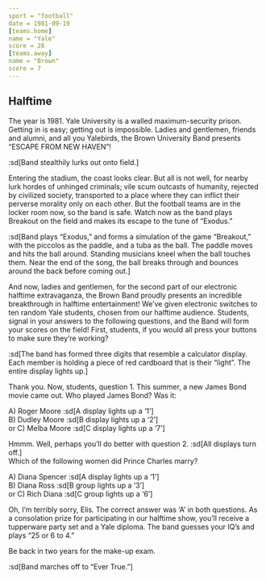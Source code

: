 ```yaml
---
sport = "football"
date = 1981-09-19
[teams.home]
name = "Yale"
score = 28
[teams.away]
name = "Brown"
score = 7
---
```


## Halftime

The year is 1981. Yale University is a walled maximum-security prison. Getting in is easy; getting out is impossible. Ladies and gentlemen, friends and alumni, and all you Yalebirds, the Brown University Band presents “ESCAPE FROM NEW HAVEN”!

:sd[Band stealthily lurks out onto field.]

Entering the stadium, the coast looks clear. But all is not well, for nearby lurk hordes of unhinged criminals; vile scum outcasts of humanity, rejected by civilized society, transported to a place where they can inflict their perverse morality only on each other. But the football teams are in the locker room now, so the band is safe. Watch now as the band plays Breakout on the field and makes its escape to the tune of “Exodus.”

:sd[Band plays “Exodus,” and forms a simulation of the game “Breakout,” with the piccolos as the paddle, and a tuba as the ball. The paddle moves and hits the ball around. Standing musicians kneel when the ball touches them. Near the end of the song, the ball breaks through and bounces around the back before coming out.]

And now, ladies and gentlemen, for the second part of our electronic halftime extravaganza, the Brown Band proudly presents an incredible breakthrough in halftime entertainment! We’ve given electronic switches to ten random Yale students, chosen from our halftime audience. Students, signal in your answers to the following questions, and the Band will form your scores on the field! First, students, if you would all press your buttons to make sure they’re working?

:sd[The band has formed three digits that resemble a calculator display. Each member is holding a piece of red cardboard that is their “light”. The entire display lights up.]

Thank you. Now, students, question 1. This summer, a new James Bond movie came out. Who played James Bond? Was it:

A) Roger Moore :sd[A display lights up a ‘1’]\
B) Dudley Moore :sd[B display lights up a ‘2’]\
or C) Melba Moore :sd[C display lights up a ‘7’]

Hmmm. Well, perhaps you’ll do better with question 2. :sd[All displays turn off.]\
 Which of the following women did Prince Charles marry?

A) Diana Spencer :sd[A display lights up a ‘1’]\
B) Diana Ross :sd[B group lights up a ‘3’]\
or C) Rich Diana :sd[C group lights up a ‘6’]

Oh, I’m terribly sorry, Elis. The correct answer was ‘A’ in both questions. As a consolation prize for participating in our halftime show, you’ll receive a tupperware party set and a Yale diploma. The band guesses your IQ’s and plays “25 or 6 to 4.”

Be back in two years for the make-up exam.

:sd[Band marches off to “Ever True.”]
